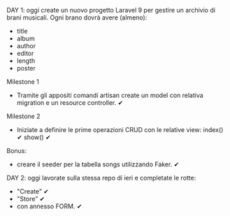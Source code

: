 DAY 1:
oggi create un nuovo progetto Laravel 9 per gestire un archivio di brani musicali. Ogni brano dovrà avere (almeno):

-   title
-   album
-   author
-   editor
-   length
-   poster

Milestone 1

-   Tramite gli appositi comandi artisan create un model con relativa migration e un resource controller. ✔

Milestone 2

-   Iniziate a definire le prime operazioni CRUD con le relative view:
    index() ✔
    show() ✔

Bonus:

-   creare il seeder per la tabella songs utilizzando Faker. ✔

DAY 2:
oggi lavorate sulla stessa repo di ieri e completate le rotte:

-   "Create" ✔
-   "Store" ✔
-   con annesso FORM. ✔
